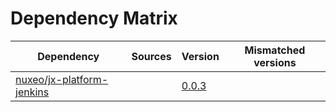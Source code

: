 # Dependency Matrix

Dependency | Sources | Version | Mismatched versions
---------- | ------- | ------- | -------------------
[nuxeo/jx-platform-jenkins](https://github.com/nuxeo/jx-platform-jenkins) |  | [0.0.3](https://github.com/nuxeo/jx-platform-jenkins/releases/tag/v0.0.3) | 
